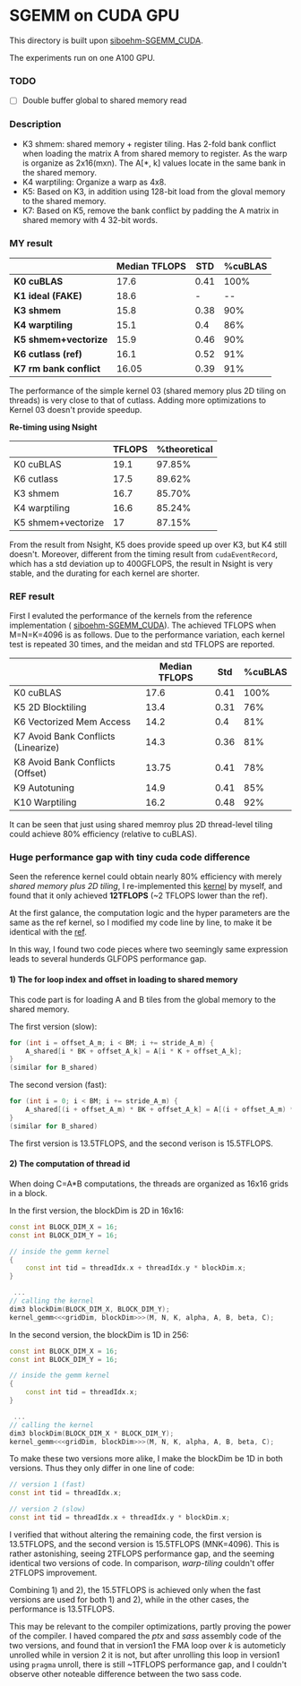 # SGEMM on CUDA GPU

This directory is built upon [siboehm-SGEMM_CUDA](https://github.com/siboehm/SGEMM_CUDA).

The experiments run on one A100 GPU.

### TODO

- [ ] Double buffer global to shared memory read

### Description

* K3 shmem: shared memory + register tiling. Has 2-fold bank conflict when loading the matrix A from shared memory to register. As the warp is organize as 2x16(mxn). The A[*, k] values locate in the same bank in the shared memory.
* K4 warptiling: Organize a warp as 4x8.
* K5: Based on K3, in addition using 128-bit load from the gloval memory to the shared memory.
* K7: Based on K5, remove the bank conflict by padding the A matrix in shared memory with 4 32-bit words.
### MY result

|                         | **Median TFLOPS** | **STD** | **%cuBLAS** |
| ----------------------- | ----------------- | ------- | ----------- |
| **K0 cuBLAS**           | 17.6              | 0.41    | 100%        |
| **K1** **ideal (FAKE)** | 18.6              | -       | --          |
| **K3 shmem**            | 15.8              | 0.38    | 90%         |
| **K4 warptiling**       | 15.1              | 0.4     | 86%         |
| **K5 shmem+vectorize**  | 15.9              | 0.46    | 90%         |
| **K6 cutlass (ref)**    | 16.1              | 0.52    | 91%         |
| **K7 rm bank conflict** | 16.05             | 0.39    | 91%         |
The performance of the simple kernel 03 (shared memory plus 2D tiling on threads) is very close to that of cutlass.
Adding more optimizations to Kernel 03 doesn't provide speedup.

**Re-timing using Nsight**

|                    | TFLOPS | %theoretical |
| ------------------ | ------ | ------------ |
| K0 cuBLAS          | 19.1   | 97.85%       |
| K6 cutlass         | 17.5   | 89.62%       |
| K3 shmem           | 16.7   | 85.70%       |
| K4 warptiling      | 16.6   | 85.24%       |
| K5 shmem+vectorize | 17     | 87.15%       |

From the result from Nsight, K5 does provide speed up over K3, but K4 still doesn't. Moreover, different from the timing result from `cudaEventRecord`, which has a std deviation up to 400GFLOPS, the result in Nsight is very stable, and the durating for each kernel are shorter.

### REF result

First I evaluted the performance of the kernels from the reference implementation ( [siboehm-SGEMM_CUDA](https://github.com/siboehm/SGEMM_CUDA)). The achieved TFLOPS when M=N=K=4096 is as follows. Due to the performance variation, each kernel test is repeated 30 times, and the meidan and std TFLOPS are reported.

|                                     | Median TFLOPS | Std  | %cuBLAS |
| ----------------------------------- | ------------- | ---- | ------- |
| K0 cuBLAS                           | 17.6          | 0.41 | 100%    |
| K5 2D Blocktiling                   | 13.4          | 0.31 | 76%     |
| K6 Vectorized Mem Access            | 14.2          | 0.4  | 81%     |
| K7 Avoid Bank Conflicts (Linearize) | 14.3          | 0.36 | 81%     |
| K8 Avoid Bank Conflicts (Offset)    | 13.75         | 0.41 | 78%     |
| K9 Autotuning                       | 14.9          | 0.41 | 85%     |
| K10 Warptiling                      | 16.2          | 0.48 | 92%     |

It can be seen that just using shared memroy plus 2D thread-level tiling could achieve 80% efficiency (relative to cuBLAS).

### Huge performance gap with tiny cuda code difference

Seen the reference kernel could obtain nearly 80% efficiency with merely *shared memory plus 2D tiling*,  I re-implemented this  [kernel](./src/kernels/03_gemm_shmem.cu) by myself,  and found that it only achieved **12TFLOPS** (~2 TFLOPS lower than the ref). 

At the first galance, the computation logic and the hyper parameters are the same as the ref kernel, so I modified my code line by line, to make it be identical with the [ref](https://github.com/siboehm/SGEMM_CUDA/blob/master/src/kernels/5_kernel_2D_blocktiling.cuh). 

In this way, I found two code pieces where two seemingly same expression leads to several hunderds GLFOPS performance gap.

#### 1) The for loop index and offset in loading to shared memory

This code part is for loading A and B tiles from the global memory to the shared memory.

The first version (slow):

```c++
for (int i = offset_A_m; i < BM; i += stride_A_m) {
    A_shared[i * BK + offset_A_k] = A[i * K + offset_A_k];
}
(similar for B_shared)
```

The second version (fast):

```c++
for (int i = 0; i < BM; i += stride_A_m) {
    A_shared[(i + offset_A_m) * BK + offset_A_k] = A[(i + offset_A_m) * K + offset_A_k];
}
(similar for B_shared)
```

The first version is 13.5TFLOPS, and the second verison is 15.5TFLOPS.


#### 2) The computation of thread id

When doing C=A*B computations, the threads are organized as 16x16 grids in a block.

In the first version, the blockDim is 2D in 16x16:

```c++
const int BLOCK_DIM_X = 16;
const int BLOCK_DIM_Y = 16;

// inside the gemm kernel
{
    const int tid = threadIdx.x + threadIdx.y * blockDim.x;
}

 ... 
// calling the kernel
dim3 blockDim(BLOCK_DIM_X, BLOCK_DIM_Y);
kernel_gemm<<<gridDim, blockDim>>>(M, N, K, alpha, A, B, beta, C);
```

In the second version, the blockDim is 1D in 256:

```c++
const int BLOCK_DIM_X = 16;
const int BLOCK_DIM_Y = 16;

// inside the gemm kernel
{
    const int tid = threadIdx.x;
}

 ... 
// calling the kernel
dim3 blockDim(BLOCK_DIM_X * BLOCK_DIM_Y);
kernel_gemm<<<gridDim, blockDim>>>(M, N, K, alpha, A, B, beta, C);
```

To make these two versions more alike, I make the blockDim be 1D in both versions. Thus they only differ in one line of code:

```c++
// version 1 (fast)
const int tid = threadIdx.x;

// version 2 (slow)
const int tid = threadIdx.x + threadIdx.y * blockDim.x;
```

I verified that without altering the remaining code, the first version is 13.5TFLOPS, and the second version is 15.5TFLOPS (MNK=4096). This is rather astonishing, seeing  2TFLOPS performance gap, and the seeming identical two versions of code. In comparison,  *warp-tiling* couldn't offer 2TFLOPS improvement. 

Combining 1) and 2), the 15.5TFLOPS is achieved only when the fast versions are used for both 1) and 2), while in the other cases, the performance is 13.5TFLOPS.

This may be relevant to the compiler optimizations, partly proving the power of the compiler. I haved compared the *ptx* and *sass* assembly code of the two versions, and found that in version1 the FMA loop over *k*  is autometicly unrolled while in version 2 it is not, but after unrolling this loop in version1 using `pragma` unroll, there is still ~1TFLOPS performance gap, and I couldn't observe other noteable difference between the two sass code.